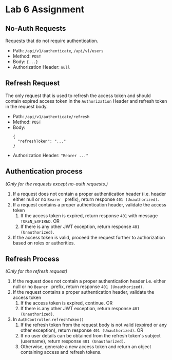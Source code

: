 # Lab 6 Assignment

## No-Auth Requests
Requests that do not require authentication.
- Path: `/api/v1/authenticate`, `/api/v1/users`
- Method: `POST`
- Body: `{...}`
- Authorization Header: `null`

## Refresh Request
The only request that is used to refresh the access token and should contain expired access token in the `Authorization` Header and refresh token in the request body.
- Path: `/api/v1/authenticate/refresh`
- Method: `POST`
- Body:
  ```
  {
    "refreshToken": "..."
  }
  ```
- Authorization Header: `"Bearer ..."`

## Authentication process
*(Only for the requests except no-auth requests.)*
1. If a request does not contain a proper authentication header (i.e. header either null or no `Bearer ` prefix), return response `401 (Unauthorized)`.
2. If a request contains a proper authentication header, validate the access token
   1. If the access token is expired, return response `401` with message `TOKEN_EXPIRED`. OR
   2. If there is any other JWT exception, return response `401 (Unauthorized)`.
3. If the access token is valid, proceed the request further to authorization based on roles or authorities.

## Refresh Process
*(Only for the refresh request)*
1. If the request does not contain a proper authentication header i.e. either null or no `Bearer ` prefix, return response `401 (Unauthorized)`.
2. If the request contains a proper authentication header, validate the access token
   1. If the access token is expired, continue. OR
   2. If there is any other JWT exception, return response `401 (Unauthorized)`.
3. In `AuthController`.`refreshToken()`
   1. If the refresh token from the request body is not valid (expired or any other exception), return response `401 (Unauthorized)`. OR
   2. If no user details can be obtained from the refresh token's subject (username), return response `401 (Unauthorized)`.
   3. Otherwise, generate a new access token and return an object containing access and refresh tokens.
